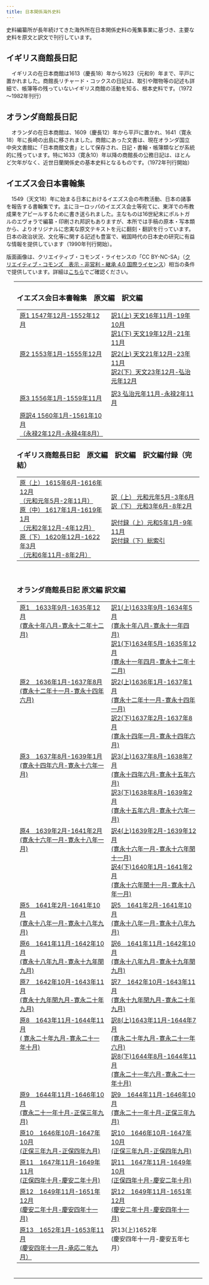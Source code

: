 ```yaml
---
title: 日本関係海外史料
---
```


<p class="mtx">史料編纂所が長年続けてきた海外所在日本関係史料の蒐集事業に基づき、主要な史料を原文と訳文で刊行しています。</p>
<h2 class="h03">イギリス商館長日記</h2>
<p class="mtx">
　イギリスの在日本商館は1613（慶長18）年から1623（元和9）年まで、平戸に置かれました。商館長リチャード・コックスの日記は、取引や贈物等の記述も詳細で、帳簿等の残っていないイギリス商館の活動を知る、根本史料です。（1972～1982年刊行）</p>
<h2 class="h03">オランダ商館長日記</h2>
<p class="mtx">
　オランダの在日本商館は、1609（慶長12）年から平戸に置かれ、1641（寛永18）年に長崎の出島に移されました。商館にあった文書は、現在オランダ国立中央文書館に「日本商館文書」として保存され、日記・書翰・帳簿類などが系統的に残っています。特に1633（寛永10）年以降の商館長の公務日記は、ほとんど欠年がなく、近世日蘭関係史の基本史料となるものです。（1972年刊行開始）</p>
<h2 class="h03">イエズス会日本書翰集</h2>
<p class="mtx">
　1549（天文18）年に始まる日本におけるイエズス会の布教活動、日本の諸事を報告する書翰集です。主にヨーロッパのイエズス会士等宛てに、東洋での布教成果をアピールするために書き送られました。主なものは16世紀末にポルトガルのエヴォラで編纂・印刷され邦訳もありますが、本所では手稿の原本・写本類から、よりオリジナルに忠実な原文テキストを元に翻刻・翻訳を行っています。日本の政治状況、文化等に関する記述も豊富で、戦国時代の日本史の研究に有益な情報を提供しています（1990年刊行開始）。</p>

<p class="mtx">版面画像は、クリエイティブ・コモンズ・ライセンスの「CC BY-NC-SA」（<a href="https://creativecommons.org/licenses/by-nc-sa/4.0/deed.ja">クリエイティブ・コモンズ　表示 - 非営利 - 継承 4.0 国際ライセンス</a>）相当の条件で提供しています。詳細は<a href="https://www.hi.u-tokyo.ac.jp/faq/reuse_cc-by-nc-sa.html">こちら</a>でご確認ください。</p>


<!--table cellspacing="0" class="dTable fix">
<tr>
<td class="mtx">
<pre>
イエズス会日本書翰集　　原文編　　　　既刊３冊　〔1547 ～ 1559〕
　　　　　　　　　　　　訳文編　　　　既刊５冊
イギリス商館長日記　　　原文編　　　　全３冊完結〔1615 ～ 1622〕
　　　　　　　　　　　　訳文編　　　　全２冊完結　
　　　　　　　　　　　　訳文編付録　　全２冊完結
オランダ商館長日記　　　原文編　　　　既刊12冊　〔1633 ～ 1651〕
　　　　　　　　　　　　訳文編　　　　既刊17冊
</pre>
</td>
</tr>
</table-->

<table style="margin-left:20px;">
<tbody class="mtx">
<tr>
<td class="mtx">
<h3 class="mtx h04">イエズス会日本書翰集　原文編　訳文編
<br>
</h3><table width="100%">
<tbody class="mtx">
<tr>
<td valign="top" width="50%">
<a href="https://clioimg.hi.u-tokyo.ac.jp/viewer/list/idata/850/8500/58/0501/" target="_blank" rel="noopener">原1 1547年12月-1552年12月<!--（天文16年11月-21年11月）--></a>
<br>
</td>
<td>
<a href="https://clioimg.hi.u-tokyo.ac.jp/viewer/list/idata/850/8500/58/0601/" target="_blank" rel="noopener">訳1(上) 天文16年11月-19年10月</a>
<br>
<a href="https://clioimg.hi.u-tokyo.ac.jp/viewer/list/idata/850/8500/58/0602/" target="_blank" rel="noopener">訳1(下) 天文19年12月-21年11月</a>
<br>
</td>
</tr>
<tr>
<td valign="top">
<a href="https://clioimg.hi.u-tokyo.ac.jp/viewer/list/idata/850/8500/58/0502/" target="_blank" rel="noopener">原2 1553年1月-1555年12月<!--（天文21年12月-弘治元年11月）--></a>
</td>
<td>
<a href="https://clioimg.hi.u-tokyo.ac.jp/viewer/list/idata/850/8500/58/0603/" target="_blank" rel="noopener">訳2(上) 天文21年12月-23年11月</a>
<br>
<a href="https://clioimg.hi.u-tokyo.ac.jp/viewer/list/idata/850/8500/58/0604/" target="_blank" rel="noopener">訳2(下）天文23年12月-弘治元年12月</a>
<br>
</td>
</tr>
<tr>
<td>

<a href="https://clioimg.hi.u-tokyo.ac.jp/viewer/list/idata/850/8500/58/0503/" target="_blank" rel="noopener">原3 1556年1月-1559年11月<!--（弘治元年12月-永禄2年11月）--></a>
</td>
<td>
<a href="https://clioimg.hi.u-tokyo.ac.jp/viewer/list/idata/850/8500/58/0605/" target="_blank" rel="noopener">訳3 弘治元年11月-永禄2年11月</a>
<br>
</td>
</tr>
<tr>
<td>
<a href="https://clioimg.hi.u-tokyo.ac.jp/viewer/list/idata/850/8500/58/0701/" target="_blank" rel="noopener">原訳4 1560年1月-1561年10月<br>（永禄2年12月-永禄4年8月）</a>
</td>
</tr>
</tbody>
</table>

<h3 class="mtx h04 mt-10">イギリス商館長日記　原文編　訳文編　訳文編付録（完結）
<br>
</h3><table class="mtx" width="100%">
<tbody><tr>
<td valign="top" width="50%">
<a href="https://clioimg.hi.u-tokyo.ac.jp/viewer/list/idata/850/8500/58/0301/" target="_blank" rel="noopener">原（上） 1615年6月-1616年12月<br>（元和元年5月-2年11月）</a>
<br>
<a href="https://clioimg.hi.u-tokyo.ac.jp/viewer/list/idata/850/8500/58/0302/" target="_blank" rel="noopener">原（中） 1617年1月-1619年1月<br>（元和2年12月-4年12月）</a>
<br>
<a href="https://clioimg.hi.u-tokyo.ac.jp/viewer/list/idata/850/8500/58/0303/" target="_blank" rel="noopener">原（下） 1620年12月-1622年3月<br>（元和6年11月-8年2月）</a>
<br>
</td>
<td>
<a href="https://clioimg.hi.u-tokyo.ac.jp/viewer/list/idata/850/8500/58/0401/" target="_blank" rel="noopener">訳（上） 元和元年5月-3年6月</a>
<br>
<a href="https://clioimg.hi.u-tokyo.ac.jp/viewer/list/idata/850/8500/58/0402/" target="_blank" rel="noopener">訳（下） 元和3年6月-8年2月</a>
<br>
<br>
<a href="https://clioimg.hi.u-tokyo.ac.jp/viewer/list/idata/850/8500/58/0403/" target="_blank" rel="noopener">訳付録（上）元和5年1月-9年11月</a>
<br>
<a href="https://clioimg.hi.u-tokyo.ac.jp/viewer/list/idata/850/8500/58/0404/supple" target="_blank" rel="noopener">訳付録（下）総索引</a>
<br>
</td>
</tr>
</tbody></table>

<br>
<h3 class="mtx h04 mt-10">オランダ商館長日記 原文編 訳文編
<br>
</h3><table class="mtx" width="100%">
<tbody><tr>
<td valign="top" width="50%">
<a href="https://clioimg.hi.u-tokyo.ac.jp/viewer/list/idata/850/8500/58/0101/" target="_blank" rel="noopener">原1　1633年9月-1635年12月<br>(寛永十年八月-寛永十二年十二月)</a>
<br>
</td>
<td valign="top">
<a href="https://clioimg.hi.u-tokyo.ac.jp/viewer/list/idata/850/8500/58/0201/" target="_blank" rel="noopener">訳1(上)1633年9月-1634年5月 <br>(寛永十年八月-寛永十一年四月)</a>
<br>
<a href="https://clioimg.hi.u-tokyo.ac.jp/viewer/list/idata/850/8500/58/0202/" target="_blank" rel="noopener">訳1(下)1634年5月-1635年12月 <br>(寛永十一年四月-寛永十二年十二月)</a>
<br>
</td>
</tr>
<tr>
<td valign="top">
<a href="https://clioimg.hi.u-tokyo.ac.jp/viewer/list/idata/850/8500/58/0102/" target="_blank" rel="noopener">原2　1636年1月-1637年8月  <br>(寛永十二年十一月-寛永十四年六月)</a>
<br>
</td>
<td valign="top">
<a href="https://clioimg.hi.u-tokyo.ac.jp/viewer/list/idata/850/8500/58/0203/" target="_blank" rel="noopener">訳2(上)1636年1月-1637年1月 <br>(寛永十二年十一月-寛永十四年一月)</a>
<br>
<a href="https://clioimg.hi.u-tokyo.ac.jp/viewer/list/idata/850/8500/58/0204/" target="_blank" rel="noopener">訳2(下)1637年2月-1637年8月 <br>(寛永十四年一月-寛永十四年六月)</a>
<br>
</td>
</tr>
<tr>
<td valign="top">
<a href="https://clioimg.hi.u-tokyo.ac.jp/viewer/list/idata/850/8500/58/0103/" target="_blank" rel="noopener">原3　1637年8月-1639年1月  <br>(寛永十四年六月-寛永十六年一月)</a>
<br>
</td>
<td valign="top">
<a href="https://clioimg.hi.u-tokyo.ac.jp/viewer/list/idata/850/8500/58/0205/" target="_blank" rel="noopener">訳3(上)1637年8月-1638年7月 <br>(寛永十四年六月-寛永十五年六月)</a>
<br>
<a href="https://clioimg.hi.u-tokyo.ac.jp/viewer/list/idata/850/8500/58/0206/" target="_blank" rel="noopener">訳3(下)1638年8月-1639年2月 <br>(寛永十五年六月-寛永十六年一月)</a>
<br>
</td>
</tr>
<tr>
<td valign="top">
<a href="https://clioimg.hi.u-tokyo.ac.jp/viewer/list/idata/850/8500/58/0104/" target="_blank" rel="noopener">原4　1639年2月-1641年2月  <br>(寛永十六年一月-寛永十八年一月)</a>
<br>
</td>
<td valign="top">
<a href="https://clioimg.hi.u-tokyo.ac.jp/viewer/list/idata/850/8500/58/0207/" target="_blank" rel="noopener">訳4(上)1639年2月-1639年12月 <br>(寛永十六年一月-寛永十六年閏十一月)</a>
<br>
<a href="https://clioimg.hi.u-tokyo.ac.jp/viewer/list/idata/850/8500/58/0208/" target="_blank" rel="noopener">訳4(下)1640年1月-1641年2月 <br>(寛永十六年閏十一月-寛永十八年一月)</a>
<br>
</td>
</tr>
<tr>
<td valign="top">
<a href="https://clioimg.hi.u-tokyo.ac.jp/viewer/list/idata/850/8500/58/0105/" target="_blank" rel="noopener">原5　1641年2月-1641年10月 <br>(寛永十八年一月-寛永十八年九月)</a>
<br>
</td>
<td valign="top">
<a href="https://clioimg.hi.u-tokyo.ac.jp/viewer/list/idata/850/8500/58/0209/" target="_blank" rel="noopener">訳5　1641年2月-1641年10月 <br>(寛永十八年一月-寛永十八年九月)</a>
<br>
</td>
</tr>
<tr>
<td valign="top">
<a href="https://clioimg.hi.u-tokyo.ac.jp/viewer/list/idata/850/8500/58/0106/" target="_blank" rel="noopener">原6　1641年11月-1642年10月 <br>(寛永十八年九月-寛永十九年閏九月)</a>
<br>
</td>
<td valign="top">
<a href="https://clioimg.hi.u-tokyo.ac.jp/viewer/list/idata/850/8500/58/0210/" target="_blank" rel="noopener">訳6　1641年11月-1642年10月 <br>(寛永十八年九月-寛永十九年閏九月)</a>
<br>
</td>
</tr>
<tr>
<td valign="top">
<a href="https://clioimg.hi.u-tokyo.ac.jp/viewer/list/idata/850/8500/58/0107/" target="_blank" rel="noopener">原7　1642年10月-1643年11月 <br>(寛永十九年閏九月-寛永二十年九月)</a>
<br>
</td>
<td valign="top">
<a href="https://clioimg.hi.u-tokyo.ac.jp/viewer/list/idata/850/8500/58/0211/" target="_blank" rel="noopener">訳7　1642年10月-1643年11月 <br>(寛永十九年閏九月-寛永二十年九月)</a>
<br>
</td>
</tr>
<tr>
<td valign="top">
<a href="https://clioimg.hi.u-tokyo.ac.jp/viewer/list/idata/850/8500/58/0108/" target="_blank" rel="noopener">原8　1643年11月-1644年11月<br>( 寛永二十年九月-寛永二十一年十月)</a>
<br>
</td>
<td valign="top">
<a href="https://clioimg.hi.u-tokyo.ac.jp/viewer/list/idata/850/8500/58/0212/" target="_blank" rel="noopener">訳8(上)1643年11月-1644年7月 <br>(寛永二十年九月-寛永二十一年六月)</a>
<br>
<a href="https://clioimg.hi.u-tokyo.ac.jp/viewer/list/idata/850/8500/58/0213/" target="_blank" rel="noopener">訳8(下)1644年8月-1644年11月 <br>(寛永二十一年六月-寛永二十一年十月)</a>
<br>
</td>
</tr>
<tr>
<td valign="top">
<a href="https://clioimg.hi.u-tokyo.ac.jp/viewer/list/idata/850/8500/58/0109/" target="_blank" rel="noopener">原9　1644年11月-1646年10月 <br>(寛永二十一年十月-正保三年九月)</a>
<br>
</td>
<td valign="top">
<a href="https://clioimg.hi.u-tokyo.ac.jp/viewer/list/idata/850/8500/58/0214/" target="_blank" rel="noopener">訳9　1644年11月-1646年10月 <br>(寛永二十一年十月-正保三年九月)</a>
<br>
</td>
</tr>
<tr>
<td valign="top">
<a href="https://clioimg.hi.u-tokyo.ac.jp/viewer/list/idata/850/8500/58/0110/" target="_blank" rel="noopener">原10　1646年10月-1647年10月 <br>(正保三年九月-正保四年九月)</a>
<br>
</td>
<td valign="top">
<a href="https://clioimg.hi.u-tokyo.ac.jp/viewer/list/idata/850/8500/58/0215/" target="_blank" rel="noopener">訳10　1646年10月-1647年10月<br>(正保三年九月-正保四年九月)</a> 
<br>
</td>
</tr>
<tr>
<td valign="top">
<a href="https://clioimg.hi.u-tokyo.ac.jp/viewer/list/idata/850/8500/58/0111/" target="_blank" rel="noopener">原11　1647年11月-1649年11月 <br>(正保四年十月-慶安二年十月)</a>
<br>
</td>
<td valign="top">
<a href="https://clioimg.hi.u-tokyo.ac.jp/viewer/list/idata/850/8500/58/0216/" target="_blank" rel="noopener">訳11　1647年11月-1649年10月<br>(正保四年十月-慶安二年十月)</a> 
<br>
</td>
</tr>
<tr>
<td valign="top">
<a href="https://clioimg.hi.u-tokyo.ac.jp/viewer/list/idata/850/8500/58/0112/" target="_blank" rel="noopener">原12　1649年11月-1651年12月<br>(慶安二年十月-慶安四年十一月)</a>
<br>
</td>
<td valign="top">
<a href="https://clioimg.hi.u-tokyo.ac.jp/viewer/list/idata/850/8500/58/0217/" target="_blank" rel="noopener">訳12　1649年11月-1651年12月<br>(慶安二年十月-慶安四年十一月)</a>
<br>
</td>
</tr>
<tr>
<td valign="top">
<a href="https://clioimg.hi.u-tokyo.ac.jp/viewer/list/idata/850/8500/58/0113/" target="_blank" rel="noopener">原13　1652年1月-1653年11月<br>(慶安四年十一月-承応二年九月）<!--</a>
<br>-->
</td>
<td valign="top">
<!--<a href="https://clioimg.hi.u-tokyo.ac.jp/viewer/list/idata/850/8500/58/0217/" target="_blank" rel="noopener">-->訳13(上)1652年<BR>(慶安四年十一月-慶安五年七月）</a>
<br>
</td>
</tr>
</tbody></table>
<br>
</td>
</tr>
</tbody>
</table>
